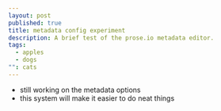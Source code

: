 ```yaml
---
layout: post
published: true
title: metadata config experiment
description: A brief test of the prose.io metadata editor.
tags: 
  - apples
  - dogs
"": cats
---
```


* still working on the metadata options
* this system will make it easier to do neat things
